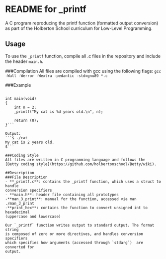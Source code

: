 # README for _printf

A C program reproducing the printf function (formatted output conversion) as
part of the Holberton School curriculum for Low-Level Programming.

## Usage
To use the `_printf` function, compile all .c files in the repository and
include the header `main.h`.

###Compilation
All files are compiled with gcc using the following flags:
`gcc -Wall -Werror -Wextra -pedantic -std=gnu89 *.c`

###Example
``` #include "main.h"

int main(void)
{
	int n = 2;
	_printf("My cat is %d years old.\n", n);

	return (0);
}```

Output:
```$ ./cat
My cat is 2 years old.
$```

###Coding Style
All files are written in C programming language and follows the
[Betty coding style](https://github.com/holbertonschool/Betty/wiki).

##Description
###File Description
- **_printf.c**: contains the _printf function, which uses a struct to handle
conversion specifiers
- **main.h**: header file containing all prototypes
-**man_3_print**: manual for the function, accessed via man ./man_3_print
-**print_hex**: contains the function to convert unsigned int to hexadecimal
(uppercase and lowercase)

Our `_printf` function writes output to standard output. The format string
is composed of zero or more directives, and handles conversion specifiers
which specifies how arguments (accessed through `stdarg`)  are converted for
output.
